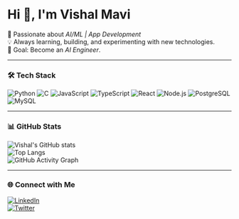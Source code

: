 # Hi 👋, I'm Vishal Mavi  

🚀 Passionate about *AI/ML | App Development*  
💡 Always learning, building, and experimenting with new technologies.  
🎯 Goal: Become an *AI Engineer*.  

---

### 🛠 Tech Stack
![Python](https://img.shields.io/badge/Python-3776AB?style=for-the-badge&logo=python&logoColor=white)
![C](https://img.shields.io/badge/C-00599C?style=for-the-badge&logo=c&logoColor=white)
![JavaScript](https://img.shields.io/badge/JavaScript-323330?style=for-the-badge&logo=javascript&logoColor=f7df1e)
![TypeScript](https://img.shields.io/badge/TypeScript-007ACC?style=for-the-badge&logo=typescript&logoColor=white)
![React](https://img.shields.io/badge/React-20232A?style=for-the-badge&logo=react&logoColor=61DAFB)
![Node.js](https://img.shields.io/badge/Node.js-339933?style=for-the-badge&logo=nodedotjs&logoColor=white)
![PostgreSQL](https://img.shields.io/badge/PostgreSQL-316192?style=for-the-badge&logo=postgresql&logoColor=white)
![MySQL](https://img.shields.io/badge/MySQL-4479A1?style=for-the-badge&logo=mysql&logoColor=white)

---

### 📊 GitHub Stats
![Vishal's GitHub stats](https://github-readme-stats.vercel.app/api?username=Itsmavi-X&show_icons=true&theme=radical)  
![Top Langs](https://github-readme-stats.vercel.app/api/top-langs/?username=Itsmavi-X&layout=compact&theme=radical)  
![GitHub Activity Graph](https://github-readme-activity-graph.vercel.app/graph?username=Itsmavi-X&theme=react-dark)

---

### 🌐 Connect with Me
[![LinkedIn](https://img.shields.io/badge/LinkedIn-blue?style=for-the-badge&logo=linkedin)](https://linkedin.com/in/YOUR_LINKEDIN)  
[![Twitter](https://img.shields.io/badge/Twitter-1DA1F2?style=for-the-badge&logo=twitter&logoColor=white)](https://twitter.com/YOUR_TWITTER)
